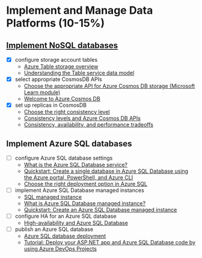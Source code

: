 # Implement and Manage Data Platforms (10-15%)

## [Implement NoSQL databases](/4-data-platforms/notes-nosql.md)

- [x] configure storage account tables
    - [Azure Table storage overview](https://docs.microsoft.com/en-us/azure/cosmos-db/table-storage-overview)
    - [Understanding the Table service data model](https://docs.microsoft.com/en-us/rest/api/storageservices/Understanding-the-Table-Service-Data-Model)
- [x] select appropriate CosmosDB APIs
    - [Choose the appropriate API for Azure Cosmos DB storage (Microsoft Learn module)](https://docs.microsoft.com/en-us/learn/modules/choose-api-for-cosmos-db)
    - [Welcome to Azure Cosmos DB](https://docs.microsoft.com/en-us/azure/cosmos-db/introduction)
- [x] set up replicas in CosmosDB
    - [Choose the right consistency level](https://docs.microsoft.com/en-us/azure/cosmos-db/consistency-levels-choosing)
    - [Consistency levels and Azure Cosmos DB APIs](https://docs.microsoft.com/en-us/azure/cosmos-db/consistency-levels-across-apis)
    - [Consistency, availability, and performance tradeoffs](https://docs.microsoft.com/en-us/azure/cosmos-db/consistency-levels-tradeoffs)

## Implement Azure SQL databases

- [ ] configure Azure SQL database settings
    - [What is the Azure SQL Database service?](https://docs.microsoft.com/en-us/azure/sql-database/sql-database-technical-overview)
    - [Quickstart: Create a single database in Azure SQL Database using the Azure portal, PowerShell, and Azure CLI](https://docs.microsoft.com/en-us/azure/sql-database/sql-database-single-database-get-started)
    - [Choose the right deployment option in Azure SQL](https://docs.microsoft.com/en-us/azure/sql-database/sql-database-paas-vs-sql-server-iaas)
- [ ] implement Azure SQL Database managed instances
    - [SQL managed instance](https://docs.microsoft.com/en-us/azure/sql-database/sql-database-managed-instance-index)
    - [What is Azure SQL Database managed instance?](https://docs.microsoft.com/en-us/azure/sql-database/sql-database-managed-instance)
    - [Quickstart: Create an Azure SQL Database managed instance](https://docs.microsoft.com/en-us/azure/sql-database/sql-database-managed-instance-get-started)
- [ ] configure HA for an Azure SQL database
    - [High-availability and Azure SQL Database](https://docs.microsoft.com/en-us/azure/sql-database/sql-database-high-availability)
- [ ] publish an Azure SQL database
    - [Azure SQL database deployment](https://docs.microsoft.com/en-us/azure/devops/pipelines/targets/azure-sqldb)
    - [Tutorial: Deploy your ASP.NET app and Azure SQL Database code by using Azure DevOps Projects](https://docs.microsoft.com/en-us/azure/devops-project/azure-devops-project-sql-database)
